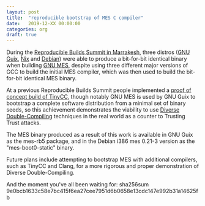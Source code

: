 ```yaml
---
layout: post
title:  "reproducible bootstrap of MES C compiler"
date:   2019-12-XX 00:00:00
categories: org
draft: true
---
```


During the [Reproducible Builds Summit in Marrakesh](https://reproducible-builds.org/events/Marrakesh2019/),
three distros ([GNU Guix](https://guix.gnu.org), [Nix](https://nixos.org)
and [Debian](https://debian.org)) were able to produce a bit-for-bit
identical binary when building [GNU MES](https://www.gnu.org/software/mes/), 
despite using three different major versions of GCC to build the initial MES
compiler, which was then used to build the bit-for-bit identical MES binary.

At a previous Reproducible Builds Summit people implemented a 
[proof of concept build of TinyCC](https://github.com/bmwiedemann/ddcpoc), 
though notably GNU MES is used by GNU Guix to bootstrap a complete software
distribution from a minimal set of binary seeds, so this achievement
demonstrates the viability to use 
[Diverse Double-Compiling](https://dwheeler.com/trusting-trust/dissertation/html/wheeler-trusting-trust-ddc.html)
techniques in the real world as a counter to Trusting Trust attacks.

The MES binary produced as a result of this work is available in GNU
Guix as the mes-rb5 package, and in the Debian i386 mes 0.21-3 version
as the "mes-boot0-static" binary.

Future plans include attempting to bootstrap MES with additional
compilers, such as TinyCC and Clang, for a more rigorous and proper
demonstration of Diverse Double-Compiling.

And the moment you've all been waiting for:
sha256sum 9e0bcb1633c58e7bc415f6ea27cee7951d6b0658e13cdc147e992b31a14625fb
